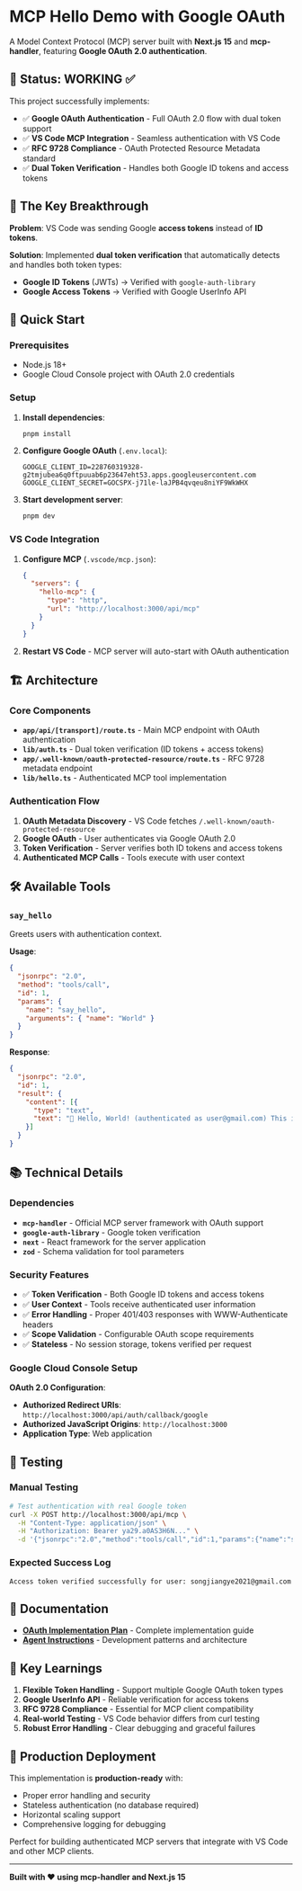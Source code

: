 # MCP Hello Demo with Google OAuth

A Model Context Protocol (MCP) server built with **Next.js 15** and **mcp-handler**, featuring **Google OAuth 2.0 authentication**.

## 🎯 Status: WORKING ✅

This project successfully implements:
- ✅ **Google OAuth Authentication** - Full OAuth 2.0 flow with dual token support
- ✅ **VS Code MCP Integration** - Seamless authentication with VS Code
- ✅ **RFC 9728 Compliance** - OAuth Protected Resource Metadata standard
- ✅ **Dual Token Verification** - Handles both Google ID tokens and access tokens

## 🔧 The Key Breakthrough

**Problem**: VS Code was sending Google **access tokens** instead of **ID tokens**.

**Solution**: Implemented **dual token verification** that automatically detects and handles both token types:
- **Google ID Tokens** (JWTs) → Verified with `google-auth-library`
- **Google Access Tokens** → Verified with Google UserInfo API

## 🚀 Quick Start

### Prerequisites
- Node.js 18+
- Google Cloud Console project with OAuth 2.0 credentials

### Setup
1. **Install dependencies**:
   ```bash
   pnpm install
   ```

2. **Configure Google OAuth** (`.env.local`):
   ```env
   GOOGLE_CLIENT_ID=228760319328-g2tmjubea6q0ftpuuab6p23647eht53.apps.googleusercontent.com
   GOOGLE_CLIENT_SECRET=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
   ```

3. **Start development server**:
   ```bash
   pnpm dev
   ```

### VS Code Integration
1. **Configure MCP** (`.vscode/mcp.json`):
   ```json
   {
     "servers": {
       "hello-mcp": {
         "type": "http",
         "url": "http://localhost:3000/api/mcp"
       }
     }
   }
   ```

2. **Restart VS Code** - MCP server will auto-start with OAuth authentication

## 🏗️ Architecture

### Core Components
- **`app/api/[transport]/route.ts`** - Main MCP endpoint with OAuth authentication
- **`lib/auth.ts`** - Dual token verification (ID tokens + access tokens)
- **`app/.well-known/oauth-protected-resource/route.ts`** - RFC 9728 metadata endpoint
- **`lib/hello.ts`** - Authenticated MCP tool implementation

### Authentication Flow
1. **OAuth Metadata Discovery** - VS Code fetches `/.well-known/oauth-protected-resource`
2. **Google OAuth** - User authenticates via Google OAuth 2.0
3. **Token Verification** - Server verifies both ID tokens and access tokens
4. **Authenticated MCP Calls** - Tools execute with user context

## 🛠️ Available Tools

### `say_hello`
Greets users with authentication context.

**Usage**:
```json
{
  "jsonrpc": "2.0",
  "method": "tools/call",
  "id": 1,
  "params": {
    "name": "say_hello",
    "arguments": { "name": "World" }
  }
}
```

**Response**:
```json
{
  "jsonrpc": "2.0",
  "id": 1,
  "result": {
    "content": [{
      "type": "text",
      "text": "👋 Hello, World! (authenticated as user@gmail.com) This is an authenticated MCP tool!"
    }]
  }
}
```

## 📚 Technical Details

### Dependencies
- **`mcp-handler`** - Official MCP server framework with OAuth support
- **`google-auth-library`** - Google token verification
- **`next`** - React framework for the server application
- **`zod`** - Schema validation for tool parameters

### Security Features
- ✅ **Token Verification** - Both Google ID tokens and access tokens
- ✅ **User Context** - Tools receive authenticated user information
- ✅ **Error Handling** - Proper 401/403 responses with WWW-Authenticate headers
- ✅ **Scope Validation** - Configurable OAuth scope requirements
- ✅ **Stateless** - No session storage, tokens verified per request

### Google Cloud Console Setup
**OAuth 2.0 Configuration**:
- **Authorized Redirect URIs**: `http://localhost:3000/api/auth/callback/google`
- **Authorized JavaScript Origins**: `http://localhost:3000`
- **Application Type**: Web application

## 🧪 Testing

### Manual Testing
```bash
# Test authentication with real Google token
curl -X POST http://localhost:3000/api/mcp \
  -H "Content-Type: application/json" \
  -H "Authorization: Bearer ya29.a0AS3H6N..." \
  -d '{"jsonrpc":"2.0","method":"tools/call","id":1,"params":{"name":"say_hello","arguments":{"name":"Test"}}}'
```

### Expected Success Log
```
Access token verified successfully for user: songjiangye2021@gmail.com
```

## 📖 Documentation

- **[OAuth Implementation Plan](./OAUTH_IMPLEMENTATION_PLAN.md)** - Complete implementation guide
- **[Agent Instructions](./agents.md)** - Development patterns and architecture

## 🎯 Key Learnings

1. **Flexible Token Handling** - Support multiple Google OAuth token types
2. **Google UserInfo API** - Reliable verification for access tokens
3. **RFC 9728 Compliance** - Essential for MCP client compatibility
4. **Real-world Testing** - VS Code behavior differs from curl testing
5. **Robust Error Handling** - Clear debugging and graceful failures

## 🚀 Production Deployment

This implementation is **production-ready** with:
- Proper error handling and security
- Stateless authentication (no database required)
- Horizontal scaling support
- Comprehensive logging for debugging

Perfect for building authenticated MCP servers that integrate with VS Code and other MCP clients.

---

**Built with ❤️ using mcp-handler and Next.js 15**

